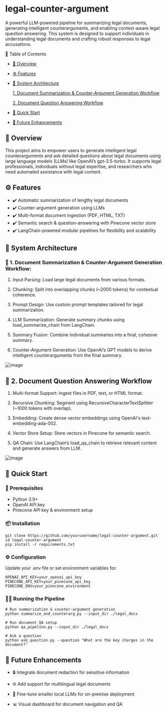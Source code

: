 # legal-counter-argument

A powerful LLM-powered pipeline for summarizing legal documents, generating intelligent counterarguments, and enabling context-aware legal question answering. This system is designed to support individuals in understanding legal documents and crafting robust responses to legal accusations.

📌 Table of Contents
- [🧩 Overview](#-overview)

- [⚙️ Features](#%EF%B8%8F-features)

- [📐 System Architecture](#-system-architecture)

    [1. Document Summarization & Counter-Argument Generation Workflow](#-1-document-summarization--counter-argument-generation-workflow)
  
    [2. Document Question Answering Workflow](#-2-document-question-answering-workflow)

- [🚀 Quick Start](#-quick-start)

- [📌 Future Enhancements](#-future-enhancements)


## 🧩 Overview
This project aims to empower users to generate intelligent legal counterarguments and ask detailed questions about legal documents using large language models (LLMs) like OpenAI’s gpt-3.5-turbo. It supports legal professionals, individuals without legal expertise, and researchers who need automated assistance with legal content.

## ⚙️ Features
- ✔️ Automatic summarization of lengthy legal documents
- ✔️ Counter-argument generation using LLMs
- ✔️ Multi-format document ingestion (PDF, HTML, TXT)
- ✔️ Semantic search & question-answering with Pinecone vector store
- ✔️ LangChain-powered modular pipelines for flexibility and scalability

## 📐 System Architecture


### 🔁 1. Document Summarization & Counter-Argument Generation Workflow:

1. Input Parsing: Load large legal documents from various formats.

2. Chunking: Split into overlapping chunks (~2000 tokens) for contextual coherence.

3. Prompt Design: Use custom prompt templates tailored for legal summarization.

4. LLM Summarization: Generate summary chunks using load_summarize_chain from LangChain.

5. Summary Fusion: Combine individual summaries into a final, cohesive summary.

6. Counter-Argument Generation: Use OpenAI’s GPT models to derive intelligent counterarguments from the final summary.

![image](https://github.com/RohitKrish46/legal-counter-argument/assets/25106707/cf70f0f1-35dc-4fb4-a8b9-ff45324b09f8)


## 🔁 2. Document Question Answering Workflow


1. Multi-format Support: Ingest files in PDF, text, or HTML format.

2. Recursive Chunking: Segment using RecursiveCharacterTextSplitter (~1000 tokens with overlap).

3. Embedding: Create dense vector embeddings using OpenAI's text-embedding-ada-002.

4. Vector Store Setup: Store vectors in Pinecone for semantic search.

5. QA Chain: Use LangChain’s load_qa_chain to retrieve relevant content and generate answers from LLM.

![image](https://github.com/RohitKrish46/legal-counter-argument/assets/25106707/6031de06-d689-49dd-86e5-05d1c8e55f9e)


## 🚀 Quick Start

### 🔧 Prerequisites
- Python 3.9+
- OpenAI API key
- Pinecone API key & environment setup

### 📦 Installation
```
git clone https://github.com/yourusername/legal-counter-argument.git
cd legal-counter-argument
pip install -r requirements.txt
```
### ⚙️ Configuration
Update your .env file or set environment variables for:
```
OPENAI_API_KEY=your_openai_api_key
PINECONE_API_KEY=your_pinecone_api_key
PINECONE_ENV=your_pinecone_environment
```
### 🏃‍♂️ Running the Pipeline
```
# Run summarization & counter-argument generation
python summarize_and_counterarg.py --input_dir ./legal_docs

# Run document QA setup
python qa_pipeline.py --input_dir ./legal_docs

# Ask a question
python ask_question.py --question "What are the key charges in the document?"
```
## 📌 Future Enhancements
- 🔒 Integrate document redaction for sensitive information

- 🌐 Add support for multilingual legal documents

- 🧠 Fine-tune smaller local LLMs for on-premise deployment

- 📊 Visual dashboard for document navigation and QA

